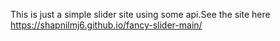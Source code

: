 This is just a simple slider site using some api.See the site here https://shapnilmj6.github.io/fancy-slider-main/
